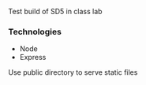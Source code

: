 Test build of SD5 in class lab  
### Technologies
* Node
* Express

Use public directory to serve static files

